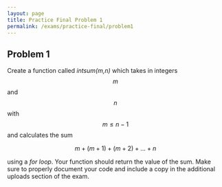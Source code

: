 ```yaml
---
layout: page
title: Practice Final Problem 1
permalink: /exams/practice-final/problem1
---
```


## Problem 1

Create a function called *intsum(m,n)* which takes in integers $$m$$ and $$n$$ with $$m\leq n-1$$ and calculates the sum

$$m + (m + 1) + (m+2) + \dots + n$$

using a *for loop*.  Your function should return the value of the sum.
Make sure to properly document your code and include a copy in the additional uploads section of the exam.

